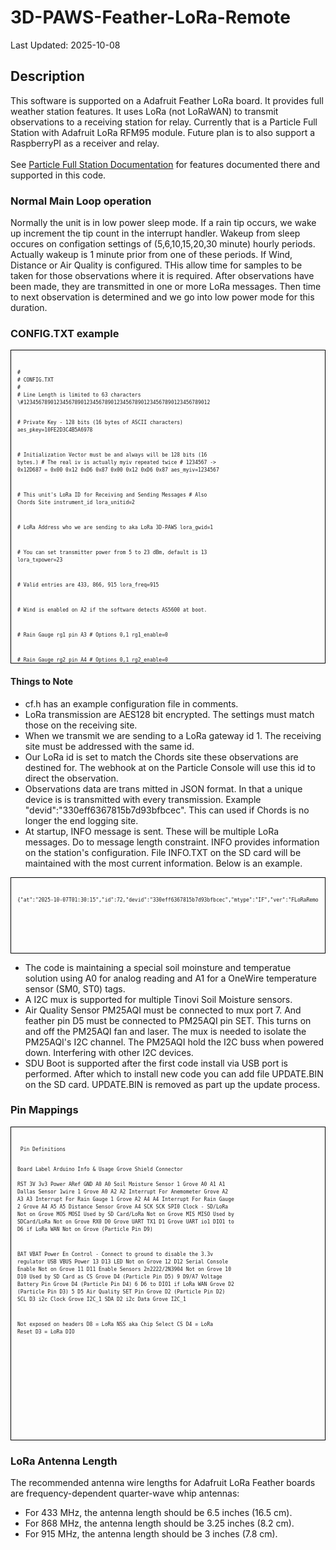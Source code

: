 # 3D-PAWS-Feather-LoRa-Remote

Last Updated: 2025-10-08

## Description

This software is supported on a Adafruit Feather LoRa board. It provides full weather station features. It uses LoRa (not LoRaWAN) to transmit observations to a receiving station for relay. Currently that is a Particle Full Station with Adafruit LoRa RFM95 module. Future plan is to also support a RaspberryPI as a receiver and relay. \
 \
See [Particle Full Station Documentation](https://github.com/3d-paws/3D-PAWS-Particle-FullStation/blob/master/README.md) for features documented there and supported in this code.

### Normal Main Loop operation
Normally the unit is in low power sleep mode. If a rain tip occurs, we wake up increment the tip count in the interrupt handler. Wakeup from sleep occures on configation settings of (5,6,10,15,20,30 minute) hourly periods. Actually wakeup is 1 minute prior from one of these periods. If Wind, Distance or Air Quality is configured. THis allow time for samples to be taken for those observations where it is required. After observations have been made, they are transmitted in one or more LoRa messages. Then time to next observation is determined and we go into low power mode for this duration.

### CONFIG.TXT example
<div style="overflow:auto; white-space:pre; font-family: monospace; font-size: 8px; line-height: 1.5; height: 480px; border: 1px solid black; padding: 10px;">
<pre>
#
# CONFIG.TXT
#
# Line Length is limited to 63 characters
\#12345678901234567890123456789012345678901234567890123456789012

\# Private Key - 128 bits (16 bytes of ASCII characters)
aes_pkey=10FE2D3C4B5A6978

\# Initialization Vector must be and always will be 128 bits (16 bytes.)
\# The real iv is actually myiv repeated twice
\# 1234567 -> 0x12D687 = 0x00 0x12 0xD6 0x87 0x00 0x12 0xD6 0x87
aes_myiv=1234567

\# This unit's LoRa ID for Receiving and Sending Messages
\# Also Chords Site instrument_id
lora_unitid=2

\# LoRa Address who we are sending to aka LoRa 3D-PAWS
lora_gwid=1

\# You can set transmitter power from 5 to 23 dBm, default is 13
lora_txpower=23

\# Valid entries are 433, 866, 915
lora_freq=915

\# Wind is enabled on A2 if the software detects AS5600 at boot.

\# Rain Gauge rg1 pin A3
\# Options 0,1
rg1_enable=0

\# Rain Gauge rg2 pin A4
\# Options 0,1
rg2_enable=0

\# Enable / Disable distance sensor (0/1)
\# Distance Sensor for Snow, Surge, Stream on pin A5
\# Options 0 = No sensor, 5 = 5M sendor, 10 = 10m sensor
ds_enable=5

\# Distance sensor baseline. If positive, distance = baseline - ds_median
ds_baseline=0

\# Valid Observation Period in minutes (5,6,10,15,20,30)
\# 15 minute observation period is the default
obs_period=15
</pre>
</div>

#### Things to Note
- cf.h has an example configuration file in comments.
- LoRa transmission are AES128 bit encrypted. The settings must match those on the receiving site.
- When we transmit we are sending to a LoRa gateway id 1. The receiving site must be addressed with the same id.
- Our LoRa id is set to match the Chords site these observations are destined for. The webhook at on the Particle Console will use this id to direct the observation.
- Observations data are trans mitted in JSON format. In that a unique device is is transmitted with every transmission. Example "devid":"330eff6367815b7d93bfbcec". This can used if Chords is no longer the end logging site.
- At startup, INFO message is sent. These will be multiple LoRa messages. Do to message length constraint. INFO provides information on the station's configuration. File INFO.TXT on the SD card will be maintained with the most current information. Below is an example.

<div style="overflow:auto; white-space:pre; font-family: monospace; font-size: 8px; line-height: 1.5; height: 100px; border: 1px solid black; padding: 10px;">
<pre>
{"at":"2025-10-07T01:30:15","id":72,"devid":"330eff6367815b7d93bfbcec","mtype":"IF","ver":"FLoRaRemote-250925","bv":4.27,"hth":66026689,"obsi":"5m","obsti":"5m","t2nt":"225s","lora":"72,23,915MHz,OK""devs":"mux,sd","sensors":"PM25AQ(D5),RG1(A3),DIST 5M(A5),SM0(A0),ST0(A1)"}
</pre>
</div>

- The code is maintaining a special soil moinsture and temperatue solution using A0 for analog reading and A1 for a OneWire temperature sensor (SM0, ST0) tags.
- A I2C mux is supported for multiple Tinovi Soil Moisture sensors.
- Air Quality Sensor PM25AQI must be connected to mux port 7. And feather pin D5 must be connected to PM25AQI pin SET. This turns on and off the PM25AQI fan and laser. The mux is needed to isolate the PM25AQI's I2C channel. The PM25AQI hold the I2C buss when powered down. Interfering with other I2C devices.
- SDU Boot is supported after the first code install via USB port is performed. After which to install new code you can add file UPDATE.BIN on the SD card. UPDATE.BIN is removed as part up the update process.
### Pin Mappings

<div style="overflow:auto; white-space:pre; font-family: monospace; font-size: 8px; line-height: 1.5; height: 480px; border: 1px solid black; padding: 10px;">
<pre>
 Pin Definitions

 Board Label   Arduino  Info & Usage                   Grove Shield Connector   
 RST
 3V            3v3 Power
 ARef
 GND
 A0            A0       Soil Moisture Sensor 1         Grove A0
 A1            A1       Dallas Sensor 1wire 1          Grove A0
 A2            A2       Interrupt For Anemometer       Grove A2
 A3            A3       Interrupt For Rain Gauge 1     Grove A2
 A4            A4       Interrupt For Rain Gauge 2     Grove A4
 A5            A5       Distance Sensor                Grove A4
 SCK           SCK      SPI0 Clock - SD/LoRa           Not on Grove
 MOS           MOSI     Used by SD Card/LoRa           Not on Grove
 MIS           MISO     Used by SDCard/LoRa            Not on Grove
 RX0           D0                                      Grove UART
 TX1           D1                                      Grove UART 
 io1           DIO1     to D6 if LoRa WAN              Not on Grove (Particle Pin D9)
   
 BAT           VBAT Power
 En            Control - Connect to ground to disable the 3.3v regulator
 USB           VBUS Power
 13            D13      LED                            Not on Grove 
 12            D12      Serial Console Enable          Not on Grove
 11            D11      Enable Sensors 2n2222/2N3904   Not on Grove
 10            D10      Used by SD Card as CS          Grove D4  (Particle Pin D5)
 9             D9/A7    Voltage Battery Pin            Grove D4  (Particle Pin D4)
 6             D6       to DIO1 if LoRa WAN            Grove D2  (Particle Pin D3)
 5             D5       Air Quality SET Pin            Grove D2  (Particle Pin D2)
 SCL           D3       i2c Clock                      Grove I2C_1
 SDA           D2       i2c Data                       Grove I2C_1
  
 Not exposed on headers
 D8 = LoRa NSS aka Chip Select CS
 D4 = LoRa Reset
 D3 = LoRa DIO
</pre>
</div>

### LoRa Antenna Length
The recommended antenna wire lengths for Adafruit LoRa Feather boards are frequency-dependent quarter-wave whip antennas:
- For 433 MHz, the antenna length should be 6.5 inches (16.5 cm).
- For 868 MHz, the antenna length should be 3.25 inches (8.2 cm).
- For 915 MHz, the antenna length should be 3 inches (7.8 cm).